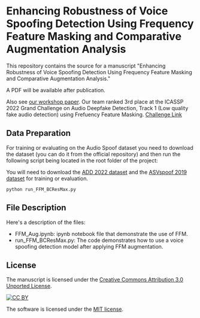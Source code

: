 # Enhancing Robustness of Voice Spoofing Detection Using Frequency Feature Masking and Comparative Augmentation Analysis

This repository contains the source for a manuscript "Enhancing Robustness of Voice Spoofing Detection Using Frequency Feature Masking and Comparative Augmentation Analysis."

A PDF will be available after publication.

Also see [our workshop paper](https://ikwak2.github.io/publications/ddam004-kwak.pdf). Our team ranked 3rd place at the ICASSP 2022 Grand Challenge on Audio Deepfake Detection, Track 1 (Low quality fake audio detection) using Frefuency Feature Masking. [Challenge Link](http://addchallenge.cn/#/) 


## Data Preparation
For training or evaluating on the Audio Spoof dataset you need to download the dataset (you can do it from the official repository) and then run the following script being located in the root folder of the project:

You will need to download the [ADD 2022 dataset](http://addchallenge.cn/download) and the [ASVspoof 2019 dataset](https://datashare.ed.ac.uk/handle/10283/3336) for training or evaluation.

```
python run_FFM_BCResMax.py
```

## File Description
Here's a description of the files:

- FFM_Aug.ipynb: ipynb notebook file that demonstrate the use of FFM.
- run_FFM_BCResMax.py: The code demonstrates how to use a voice spoofing detection model after applying FFM augmentation.


## License
The manuscript is licensed under the
[Creative Commons Attribution 3.0 Unported License](http://creativecommons.org/licenses/by/3.0/).

[![CC BY](http://i.creativecommons.org/l/by/3.0/88x31.png)](http://creativecommons.org/licenses/by/3.0/)

The software is licensed under the [MIT license](License.md).

